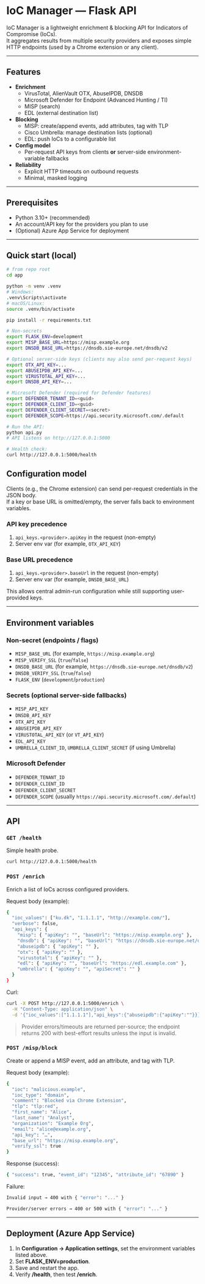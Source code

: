 # IoC Manager — Flask API

IoC Manager is a lightweight enrichment & blocking API for Indicators of Compromise (IoCs).  
It aggregates results from multiple security providers and exposes simple HTTP endpoints (used by a Chrome extension or any client).

---

## Features

- **Enrichment**
  - VirusTotal, AlienVault OTX, AbuseIPDB, DNSDB
  - Microsoft Defender for Endpoint (Advanced Hunting / TI)
  - MISP (search)
  - EDL (external destination list)
- **Blocking**
  - MISP: create/append events, add attributes, tag with TLP
  - Cisco Umbrella: manage destination lists (optional)
  - EDL: push IoCs to a configurable list
- **Config model**
  - Per-request API keys from clients **or** server-side environment-variable fallbacks
- **Reliability**
  - Explicit HTTP timeouts on outbound requests
  - Minimal, masked logging

---

## Prerequisites

- Python 3.10+ (recommended)
- An account/API key for the providers you plan to use
- (Optional) Azure App Service for deployment

---

## Quick start (local)

```bash
# from repo root
cd app

python -m venv .venv
# Windows:
.venv\Scripts\activate
# macOS/Linux:
source .venv/bin/activate

pip install -r requirements.txt

# Non-secrets
export FLASK_ENV=development
export MISP_BASE_URL=https://misp.example.org
export DNSDB_BASE_URL=https://dnsdb.sie-europe.net/dnsdb/v2

# Optional server-side keys (clients may also send per-request keys)
export OTX_API_KEY=...
export ABUSEIPDB_API_KEY=...
export VIRUSTOTAL_API_KEY=...
export DNSDB_API_KEY=...

# Microsoft Defender (required for Defender features)
export DEFENDER_TENANT_ID=<guid>
export DEFENDER_CLIENT_ID=<guid>
export DEFENDER_CLIENT_SECRET=<secret>
export DEFENDER_SCOPE=https://api.security.microsoft.com/.default

# Run the API:
python api.py
# API listens on http://127.0.0.1:5000

# Health check:
curl http://127.0.0.1:5000/health
```

## Configuration model

Clients (e.g., the Chrome extension) can send per-request credentials in the JSON body.  
If a key or base URL is omitted/empty, the server falls back to environment variables.

### API key precedence
1. `api_keys.<provider>.apiKey` in the request (non-empty)
2. Server env var (for example, `OTX_API_KEY`)

### Base URL precedence
1. `api_keys.<provider>.baseUrl` in the request (non-empty)
2. Server env var (for example, `DNSDB_BASE_URL`)

This allows central admin-run configuration while still supporting user-provided keys.

---

## Environment variables

### Non-secret (endpoints / flags)
- `MISP_BASE_URL` (for example, `https://misp.example.org`)
- `MISP_VERIFY_SSL` (`true`/`false`)
- `DNSDB_BASE_URL` (for example, `https://dnsdb.sie-europe.net/dnsdb/v2`)
- `DNSDB_VERIFY_SSL` (`true`/`false`)
- `FLASK_ENV` (`development`/`production`)

### Secrets (optional server-side fallbacks)
- `MISP_API_KEY`
- `DNSDB_API_KEY`
- `OTX_API_KEY`
- `ABUSEIPDB_API_KEY`
- `VIRUSTOTAL_API_KEY` (or `VT_API_KEY`)
- `EDL_API_KEY`
- `UMBRELLA_CLIENT_ID`, `UMBRELLA_CLIENT_SECRET` (if using Umbrella)

### Microsoft Defender
- `DEFENDER_TENANT_ID`
- `DEFENDER_CLIENT_ID`
- `DEFENDER_CLIENT_SECRET`
- `DEFENDER_SCOPE` (usually `https://api.security.microsoft.com/.default`)

---

## API

### `GET /health`
Simple health probe.

```bash
curl http://127.0.0.1:5000/health
```
### `POST /enrich`
Enrich a list of IoCs across configured providers.

Request body (example):

```bash
{
  "ioc_values": ["ku.dk", "1.1.1.1", "http://example.com/"],
  "verbose": false,
  "api_keys": {
    "misp": { "apiKey": "", "baseUrl": "https://misp.example.org" },
    "dnsdb": { "apiKey": "", "baseUrl": "https://dnsdb.sie-europe.net/dnsdb/v2" },
    "abuseipdb": { "apiKey": "" },
    "otx": { "apiKey": "" },
    "virustotal": { "apiKey": "" },
    "edl": { "apiKey": "", "baseUrl": "https://edl.example.com" },
    "umbrella": { "apiKey": "", "apiSecret": "" }
  }
}
```

Curl:

```bash
curl -X POST http://127.0.0.1:5000/enrich \
  -H "Content-Type: application/json" \
  -d '{"ioc_values":["1.1.1.1"],"api_keys":{"abuseipdb":{"apiKey":""}}}'
```
>Provider errors/timeouts are returned per-source; the endpoint returns 200 with best-effort results unless the input is invalid.

### `POST /misp/block`
Create or append a MISP event, add an attribute, and tag with TLP.

Request body (example):
```bash
{
  "ioc": "malicious.example",
  "ioc_type": "domain",
  "comment": "Blocked via Chrome Extension",
  "tlp": "tlp:red",
  "first_name": "Alice",
  "last_name": "Analyst",
  "organization": "Example Org",
  "email": "alice@example.org",
  "api_key": "…",
  "base_url": "https://misp.example.org",
  "verify_ssl": true
}
```
Response (success):
```bash
{ "success": true, "event_id": "12345", "attribute_id": "67890" }
```
Failure:
```bash
Invalid input → 400 with { "error": "..." }

Provider/server errors → 400 or 500 with { "error": "..." }
```
---
## Deployment (Azure App Service)

1. In __Configuration → Application settings__, set the environment variables listed above.
2. Set __FLASK_ENV=production__.
3. Save and restart the app.
4. Verify __/health__, then test __/enrich__.

